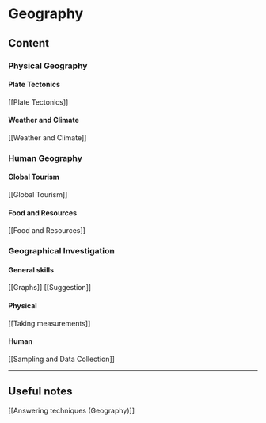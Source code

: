 # Geography
## Content

### Physical Geography
#### Plate Tectonics
[[Plate Tectonics]]
#### Weather and Climate
[[Weather and Climate]]

### Human Geography
#### Global Tourism
[[Global Tourism]]
#### Food and Resources
[[Food and Resources]]

### Geographical Investigation
#### General skills
[[Graphs]]
[[Suggestion]]
#### Physical
[[Taking measurements]]
#### Human
[[Sampling and Data Collection]]

---
## Useful notes
[[Answering techniques (Geography)]]